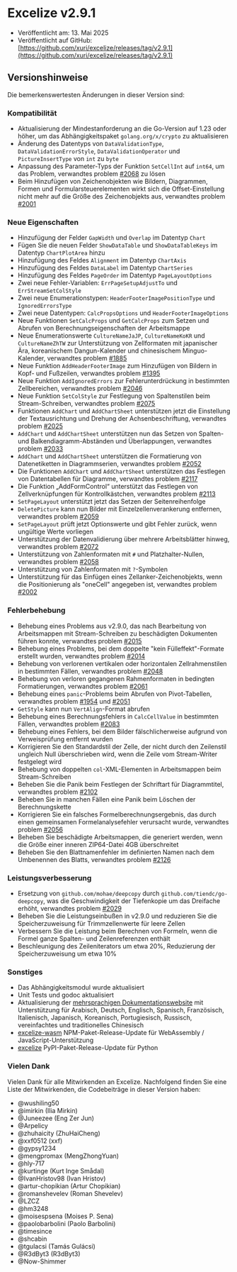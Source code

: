 # Excelize v2.9.1

* Veröffentlicht am: 13. Mai 2025
* Veröffentlicht auf GitHub: [https://github.com/xuri/excelize/releases/tag/v2.9.1](https://github.com/xuri/excelize/releases/tag/v2.9.1)

## Versionshinweise

Die bemerkenswertesten Änderungen in dieser Version sind:

### Kompatibilität

* Aktualisierung der Mindestanforderung an die Go-Version auf 1.23 oder höher, um das Abhängigkeitspaket `golang.org/x/crypto` zu aktualisieren
* Änderung des Datentyps von `DataValidationType`, `DataValidationErrorStyle`, `DataValidationOperator` und `PictureInsertType` von `int` zu `byte`
* Anpassung des Parameter-Typs der Funktion `SetCellInt` auf `int64`, um das Problem, verwandtes problem [#2068](https://github.com/xuri/excelize/issues/2068) zu lösen
* Beim Hinzufügen von Zeichenobjekten wie Bildern, Diagrammen, Formen und Formularsteuerelementen wirkt sich die Offset-Einstellung nicht mehr auf die Größe des Zeichenobjekts aus, verwandtes problem [#2001](https://github.com/xuri/excelize/issues/2001)

### Neue Eigenschaften

* Hinzufügung der Felder `GapWidth` und `Overlap` im Datentyp `Chart`
* Fügen Sie die neuen Felder `ShowDataTable` und `ShowDataTableKeys` im Datentyp `ChartPlotArea` hinzu
* Hinzufügung des Feldes `Alignment` im Datentyp `ChartAxis`
* Hinzufügung des Feldes `DataLabel` im Datentyp `ChartSeries`
* Hinzufügung des Feldes `PageOrder` im Datentyp `PageLayoutOptions`
* Zwei neue Fehler-Variablen: `ErrPageSetupAdjustTo` und `ErrStreamSetColStyle`
* Zwei neue Enumerationstypen: `HeaderFooterImagePositionType` und `IgnoredErrorsType`
* Zwei neue Datentypen: `CalcPropsOptions` und `HeaderFooterImageOptions`
* Neue Funktionen `SetCalcProps` und `GetCalcProps` zum Setzen und Abrufen von Berechnungseigenschaften der Arbeitsmappe
* Neue Enumerationswerte `CultureNameJaJP`, `CultureNameKoKR` und `CultureNameZhTW` zur Unterstützung von Zellformaten mit japanischer Ära, koreanischem Dangun-Kalender und chinesischem Minguo-Kalender, verwandtes problem [#1885](https://github.com/xuri/excelize/issues/1885)
* Neue Funktion `AddHeaderFooterImage` zum Hinzufügen von Bildern in Kopf- und Fußzeilen, verwandtes problem [#1395](https://github.com/xuri/excelize/issues/1395)
* Neue Funktion `AddIgnoredErrors` zur Fehlerunterdrückung in bestimmten Zellbereichen, verwandtes problem [#2046](https://github.com/xuri/excelize/issues/2046)
* Neue Funktion `SetColStyle` zur Festlegung von Spaltenstilen beim Stream-Schreiben, verwandtes problem [#2075](https://github.com/xuri/excelize/issues/2075)
* Funktionen `AddChart` und `AddChartSheet` unterstützen jetzt die Einstellung der Textausrichtung und Drehung der Achsenbeschriftung, verwandtes problem [#2025](https://github.com/xuri/excelize/issues/2025)
* `AddChart` und `AddChartSheet` unterstützen nun das Setzen von Spalten- und Balkendiagramm-Abständen und Überlappungen, verwandtes problem [#2033](https://github.com/xuri/excelize/issues/2033)
* `AddChart` und `AddChartSheet` unterstützen die Formatierung von Datenetiketten in Diagrammserien, verwandtes problem [#2052](https://github.com/xuri/excelize/issues/2052)
* Die Funktionen `AddChart` und `AddChartSheet` unterstützen das Festlegen von Datentabellen für Diagramme, verwandtes problem [#2117](https://github.com/xuri/excelize/issues/2117)
* Die Funktion „AddFormControl“ unterstützt das Festlegen von Zellverknüpfungen für Kontrollkästchen, verwandtes problem [#2113](https://github.com/xuri/excelize/issues/2113)
* `SetPageLayout` unterstützt jetzt das Setzen der Seitenreihenfolge
* `DeletePicture` kann nun Bilder mit Einzelzellenverankerung entfernen, verwandtes problem [#2059](https://github.com/xuri/excelize/issues/2059)
* `SetPageLayout` prüft jetzt Optionswerte und gibt Fehler zurück, wenn ungültige Werte vorliegen
* Unterstützung der Datenvalidierung über mehrere Arbeitsblätter hinweg, verwandtes problem [#2072](https://github.com/xuri/excelize/issues/2072)
* Unterstützung von Zahlenformaten mit `#` und Platzhalter-Nullen, verwandtes problem [#2058](https://github.com/xuri/excelize/issues/2058)
* Unterstützung von Zahlenformaten mit `?`-Symbolen
* Unterstützung für das Einfügen eines Zellanker-Zeichenobjekts, wenn die Positionierung als "oneCell" angegeben ist, verwandtes problem [#2002](https://github.com/xuri/excelize/issues/2002)

### Fehlerbehebung

* Behebung eines Problems aus v2.9.0, das nach Bearbeitung von Arbeitsmappen mit Stream-Schreiben zu beschädigten Dokumenten führen konnte, verwandtes problem [#2015](https://github.com/xuri/excelize/issues/2015)
* Behebung eines Problems, bei dem doppelte "kein Fülleffekt"-Formate erstellt wurden, verwandtes problem [#2014](https://github.com/xuri/excelize/issues/2014)
* Behebung von verlorenen vertikalen oder horizontalen Zellrahmenstilen in bestimmten Fällen, verwandtes problem [#2048](https://github.com/xuri/excelize/issues/2048)
* Behebung von verloren gegangenen Rahmenformaten in bedingten Formatierungen, verwandtes problem [#2061](https://github.com/xuri/excelize/issues/2061)
* Behebung eines `panic`-Problems beim Abrufen von Pivot-Tabellen, verwandtes problem [#1954](https://github.com/xuri/excelize/issues/1954) und [#2051](https://github.com/xuri/excelize/issues/2051)
* `GetStyle` kann nun `VertAlign`-Format abrufen
* Behebung eines Berechnungsfehlers in `CalcCellValue` in bestimmten Fällen, verwandtes problem [#2083](https://github.com/xuri/excelize/issues/2083)
* Behebung eines Fehlers, bei dem Bilder fälschlicherweise aufgrund von Verweisprüfung entfernt wurden
* Korrigieren Sie den Standardstil der Zelle, der nicht durch den Zeilenstil ungleich Null überschrieben wird, wenn die Zeile vom Stream-Writer festgelegt wird
* Behebung von doppelten `col`-XML-Elementen in Arbeitsmappen beim Stream-Schreiben
* Beheben Sie die Panik beim Festlegen der Schriftart für Diagrammtitel, verwandtes problem [#2102](https://github.com/xuri/excelize/issues/2102)
* Beheben Sie in manchen Fällen eine Panik beim Löschen der Berechnungskette
* Korrigieren Sie ein falsches Formelberechnungsergebnis, das durch einen gemeinsamen Formelanalysefehler verursacht wurde, verwandtes problem [#2056](https://github.com/xuri/excelize/issues/2056)
* Beheben Sie beschädigte Arbeitsmappen, die generiert werden, wenn die Größe einer inneren ZIP64-Datei 4GB überschreitet
* Beheben Sie den Blattnamenfehler im definierten Namen nach dem Umbenennen des Blatts, verwandtes problem [#2126](https://github.com/xuri/excelize/issues/2126)

### Leistungsverbesserung

* Ersetzung von `github.com/mohae/deepcopy` durch `github.com/tiendc/go-deepcopy`, was die Geschwindigkeit der Tiefenkopie um das Dreifache erhöht, verwandtes problem [#2029](https://github.com/xuri/excelize/issues/2029)
* Beheben Sie die Leistungseinbußen in v2.9.0 und reduzieren Sie die Speicherzuweisung für Trimmzellenwerte für leere Zellen
* Verbessern Sie die Leistung beim Berechnen von Formeln, wenn die Formel ganze Spalten- und Zeilenreferenzen enthält
* Beschleunigung des Zeileniterators um etwa 20%, Reduzierung der Speicherzuweisung um etwa 10%

### Sonstiges

* Das Abhängigkeitsmodul wurde aktualisiert
* Unit Tests und godoc aktualisiert
* Aktualisierung der [mehrsprachigen Dokumentationswebsite](https://xuri.me/excelize) mit Unterstützung für Arabisch, Deutsch, Englisch, Spanisch, Französisch, Italienisch, Japanisch, Koreanisch, Portugiesisch, Russisch, vereinfachtes und traditionelles Chinesisch
* [excelize-wasm](https://github.com/xuri/excelize-wasm) NPM-Paket-Release-Update für WebAssembly / JavaScript-Unterstützung
* [excelize](https://github.com/xuri/excelize-py) PyPI-Paket-Release-Update für Python

### Vielen Dank

Vielen Dank für alle Mitwirkenden an Excelize. Nachfolgend finden Sie eine Liste der Mitwirkenden, die Codebeiträge in dieser Version haben:

* @wushiling50
* @imirkin (Ilia Mirkin)
* @Juneezee (Eng Zer Jun)
* @Arpelicy
* @zhuhaicity (ZhuHaiCheng)
* @xxf0512 (xxf)
* @gypsy1234
* @mengpromax (MengZhongYuan)
* @hly-717
* @kurtinge (Kurt Inge Smådal)
* @IvanHristov98 (Ivan Hristov)
* @artur-chopikian (Artur Chopikian)
* @romanshevelev (Roman Shevelev)
* @LZCZ
* @hm3248
* @moisespsena (Moises P. Sena)
* @paolobarbolini (Paolo Barbolini)
* @timesince
* @shcabin
* @tgulacsi (Tamás Gulácsi)
* @R3dByt3 (R3dByt3)
* @Now-Shimmer

